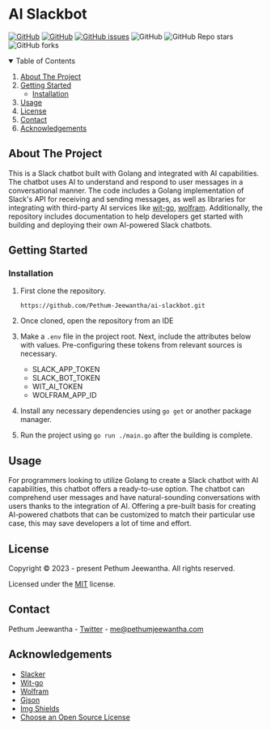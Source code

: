 # AI Slackbot

[![GitHub][linkedin-shield]][linkedin-url]
[![GitHub][contributors-shield]][contributors-url]
[![GitHub issues][issues-shield]][issues-url]
![GitHub][license-shield]
![GitHub Repo stars][stars-url]
![GitHub forks][forks-url]


<details open="open">
  <summary>Table of Contents</summary>
  <ol>
    <li>
      <a href="#about-the-project">About The Project</a>
    </li>
    <li>
      <a href="#getting-started">Getting Started</a>
      <ul>
        <li><a href="#installation">Installation</a></li>
      </ul>
    </li>
    <li><a href="#usage">Usage</a></li>
    <li><a href="#license">License</a></li>
    <li><a href="#contact">Contact</a></li>
    <li><a href="#acknowledgements">Acknowledgements</a></li>
  </ol>
</details>

## About The Project

This is a Slack chatbot built with Golang and integrated with AI capabilities. The chatbot uses AI to understand and respond to user messages in a conversational manner. The code includes a Golang implementation of Slack's API for receiving and sending messages, as well as libraries for integrating with third-party AI services like [wit-go](https://github.com/wit-ai/wit-go), [wolfram](https://www.wolframalpha.com). Additionally, the repository includes documentation to help developers get started with building and deploying their own AI-powered Slack chatbots.

## Getting Started

### Installation

1. First clone the repository.

   `https://github.com/Pethum-Jeewantha/ai-slackbot.git`

2. Once cloned, open the repository from an IDE

4. Make a `.env` file in the project root. Next, include the attributes below with values. Pre-configuring these tokens from relevant sources is necessary.
   - SLACK_APP_TOKEN
   - SLACK_BOT_TOKEN
   - WIT_AI_TOKEN
   - WOLFRAM_APP_ID

5. Install any necessary dependencies using `go get` or another package manager.

6. Run the project using `go run ./main.go` after the building is complete.

## Usage

For programmers looking to utilize Golang to create a Slack chatbot with AI capabilities, this chatbot offers a ready-to-use option. The chatbot can comprehend user messages and have natural-sounding conversations with users thanks to the integration of AI. Offering a pre-built basis for creating AI-powered chatbots that can be customized to match their particular use case, this may save developers a lot of time and effort.

## License

Copyright &copy; 2023 - present Pethum Jeewantha. All rights reserved.

Licensed under the [MIT](LICENSE.txt) license.

## Contact

Pethum Jeewantha - [Twitter](https://twitter.com/JeewanthaPethum?s=08) - me@pethumjeewantha.com

## Acknowledgements

* [Slacker](https://github.com/shomali11/slacker)
* [Wit-go](https://github.com/wit-ai/wit-go)
* [Wolfram](https://www.wolframalpha.com)
* [Gjson](https://github.com/tidwall/gjson)
* [Img Shields](https://shields.io)
* [Choose an Open Source License](https://choosealicense.com)

[contributors-shield]: https://img.shields.io/github/contributors/Pethum-Jeewantha/ai-slackbot

[contributors-url]: https://https://github.com/Pethum-Jeewantha/ai-slackbot/graphs/contributors

[issues-shield]: https://img.shields.io/github/issues/Pethum-Jeewantha/ai-slackbot

[license-shield]: https://img.shields.io/github/license/Pethum-Jeewantha/ai-slackbot

[issues-url]: https://github.com/Pethum-Jeewantha/ai-slackbot/issues

[stars-url]: https://img.shields.io/github/stars/Pethum-Jeewantha/ai-slackbot?style=social

[forks-url]: https://img.shields.io/github/forks/Pethum-Jeewantha/ai-slackbot?style=social

[linkedin-shield]: https://img.shields.io/badge/-LinkedIn-black.svg?style=flat&logo=linkedin&colorB=555

[linkedin-url]: https://www.linkedin.com/in/pethum-jeewantha
